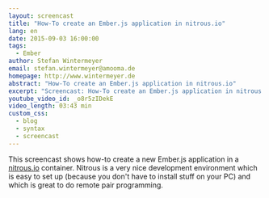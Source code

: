 ```yaml
---
layout: screencast
title: "How-To create an Ember.js application in nitrous.io"
lang: en
date: 2015-09-03 16:00:00
tags:
  - Ember
author: Stefan Wintermeyer
email: stefan.wintermeyer@amooma.de
homepage: http://www.wintermeyer.de
abstract: "How-To create an Ember.js application in nitrous.io"
excerpt: "Screencast: How-To create an Ember.js application in nitrous.io"
youtube_video_id: _o8r5zIDekE
video_length: 03:43 min
custom_css:
  - blog
  - syntax
  - screencast
---
```


This screencast shows how-to create a new Ember.js application in a [nitrous.io](https://www.nitrous.io) container. Nitrous is a very nice development environment which is easy to set up (because you don't have to install stuff on your PC) and which is great to do remote pair programming.
